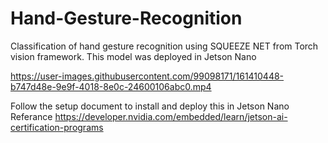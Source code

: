 # Hand-Gesture-Recognition
Classification of hand gesture recognition using SQUEEZE NET from Torch vision framework. This model was deployed in Jetson Nano



https://user-images.githubusercontent.com/99098171/161410448-b747d48e-9e9f-4018-8e0c-24600106abc0.mp4



Follow the setup document to install and deploy this in Jetson Nano
<br />Referance 
https://developer.nvidia.com/embedded/learn/jetson-ai-certification-programs
